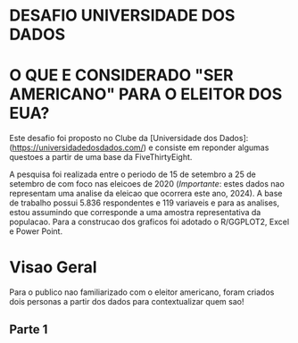 # DESAFIO UNIVERSIDADE DOS DADOS
# O QUE E CONSIDERADO "SER AMERICANO" PARA O ELEITOR DOS EUA?

Este desafio foi proposto no Clube da [Universidade dos Dados]:(https://universidadedosdados.com/) e consiste em reponder algumas questoes a partir de uma base da FiveThirtyEight.

A pesquisa foi realizada entre o periodo de 15 de setembro a 25 de setembro de com foco nas eleicoes de 2020 (*Importante*: estes dados nao representam uma analise da eleicao que ocorrera este ano, 2024).
A base de trabalho possui 5.836 respondentes e 119 variaveis e para as analises, estou assumindo que corresponde a uma amostra representativa da populacao.
Para a construcao dos graficos foi adotado o R/GGPLOT2, Excel e Power Point.

# Visao Geral
Para o publico nao familiarizado com o eleitor americano, foram criados dois personas a partir dos dados para contextualizar quem sao!



## Parte 1



